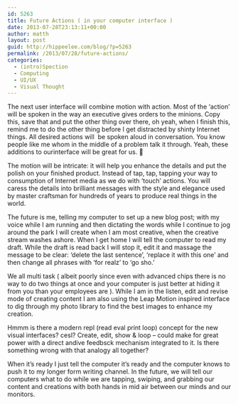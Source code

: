 ```yaml
---
id: 5263
title: Future Actions ( in your computer interface )
date: 2013-07-28T23:13:11+00:00
author: matth
layout: post
guid: http://hippeelee.com/blog/?p=5263
permalink: /2013/07/28/future-actions/
categories:
  - (intro)Spection
  - Computing
  - UI/UX
  - Visual Thought
---
```

The next user interface will combine motion with action. Most of the &#8216;action&#8217; will be spoken in the way an executive gives orders to the minions. Copy this, save that and put the other thing over there, oh yeah, when I finish this, remind me to do the other thing before I get distracted by shinty Internet things. All desired actions will  be spoken aloud in conversation. You know people like me whom in the middle of a problem talk it through. Yeah, these additions to ourinterface will be great for us. 🙂<!--more-->

The motion will be intricate: it will help you enhance the details and put the polish on your finished product. Instead of tap, tap, tapping your way to consumption of Internet media as we do with &#8216;touch&#8217; actions. You will caress the details into brilliant messages with the style and elegance used by master craftsman for hundreds of years to produce real things in the world.

The future is me, telling my computer to set up a new blog post; with my voice while I am running and then dictating the words while I continue to jog around the park I will create when I am most creative, when the creative stream washes ashore. When I get home I will tell the computer to read my draft. While the draft is read back I will stop it, edit it and massage the message to be clear: &#8216;delete the last sentence&#8217;, &#8216;replace it with this one&#8217; and then change all phrases with &#8216;for realz&#8217; to &#8216;go sho.&#8217;

We all multi task ( albeit poorly since even with advanced chips there is no way to do two things at once and your computer is just better at hiding it from you than your employees are ). While I am in the listen, edit and revise mode of creating content I am also using the Leap Motion inspired interface to dig through my photo library to find the best images to enhance my creation.

Hmmm is there a modern repl (read eval print loop) concept for the new visual interfaces? cesl? Create, edit, show & loop &#8211; could make for great power with a direct andive feedbsck mechanism integrated to it. Is there something wrong with that analogy all together?

When it&#8217;s ready I just tell the computer it&#8217;s ready and the computer knows to push it to my longer form writing channel. In the future, we will tell our computers what to do while we are tapping, swiping, and grabbing our content and creations with both hands in mid air between our minds and our monitors.